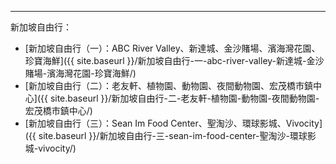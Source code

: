 ---
新加坡自由行：
* [新加坡自由行（一）：ABC River Valley、新達城、金沙賭場、濱海灣花園、珍寶海鮮]({{ site.baseurl }}/新加坡自由行-一-abc-river-valley-新達城-金沙賭場-濱海灣花園-珍寶海鮮/)
* [新加坡自由行（二）：老友軒、植物園、動物園、夜間動物園、宏茂橋市鎮中心]({{ site.baseurl }}/新加坡自由行-二-老友軒-植物園-動物園-夜間動物園-宏茂橋市鎮中心/)
* [新加坡自由行（三）：Sean Im Food Center、聖淘沙、環球影城、Vivocity]({{ site.baseurl }}/新加坡自由行-三-sean-im-food-center-聖淘沙-環球影城-vivocity/)